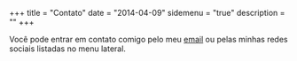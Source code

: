 +++
title = "Contato"
date = "2014-04-09"
sidemenu = "true"
description = ""
+++

Você pode entrar em contato comigo pelo meu <a href="mailto:sillas.gonzaga@gmail.com">email</a> ou pelas minhas redes sociais listadas no menu lateral.

